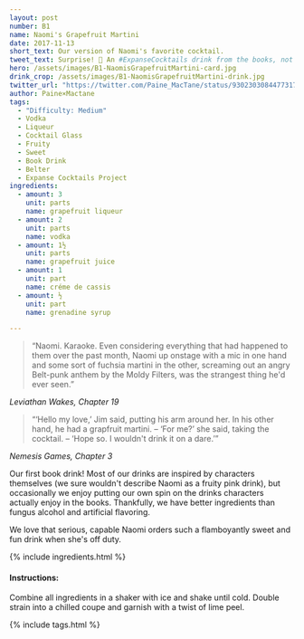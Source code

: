 ```yaml
---
layout: post
number: B1
name: Naomi's Grapefruit Martini
date: 2017-11-13
short_text: Our version of Naomi's favorite cocktail.
tweet_text: Surprise! 🎉 An #ExpanseCocktails drink from the books, not the show! We'll do these for fun at random times. This one's inspired by Naomi's favorite. 
hero: /assets/images/B1-NaomisGrapefruitMartini-card.jpg
drink_crop: /assets/images/B1-NaomisGrapefruitMartini-drink.jpg
twitter_url: "https://twitter.com/Paine_MacTane/status/930230308447731712"
author: Paine×Mactane
tags: 
  - "Difficulty: Medium"
  - Vodka
  - Liqueur
  - Cocktail Glass
  - Fruity
  - Sweet
  - Book Drink
  - Belter
  - Expanse Cocktails Project
ingredients:
  - amount: 3
    unit: parts
    name: grapefruit liqueur
  - amount: 2
    unit: parts
    name: vodka
  - amount: 1½
    unit: parts
    name: grapefruit juice
  - amount: 1
    unit: part
    name: créme de cassis
  - amount: ½
    unit: part
    name: grenadine syrup

---
```


> “Naomi. Karaoke. Even considering everything that had happened to them over the past month, Naomi up onstage with a mic in one hand and some sort of fuchsia martini in the other, screaming out an angry Belt-punk anthem by the Moldy Filters, was the strangest thing he'd ever seen.”

<cite> Leviathan Wakes, Chapter 19</cite>

> “‘Hello my love,’ Jim said, putting his arm around her. In his other hand, he had a grapfruit martini. – ‘For me?’ she said, taking the cocktail. – ‘Hope so. I wouldn't drink it on a dare.’”


<cite> Nemesis Games, Chapter 3 </cite>


Our first book drink! Most of our drinks are inspired by characters themselves (we sure wouldn't describe Naomi as a fruity pink drink), but occasionally we enjoy putting our own spin on the drinks characters actually enjoy in the books. Thankfully, we have better ingredients than fungus alcohol and artificial flavoring. 

We love that serious, capable Naomi orders such a flamboyantly sweet and fun drink when she's off duty. 

{% include ingredients.html %}

#### Instructions:

Combine all ingredients in a shaker with ice and shake until cold. Double strain into a chilled coupe and garnish with a twist of lime peel. 

{% include tags.html %}
